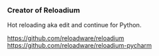 ### Creator of Reloadium

Hot reloading aka edit and continue for Python.

https://github.com/reloadware/reloadium
https://github.com/reloadware/reloadium-pycharm
